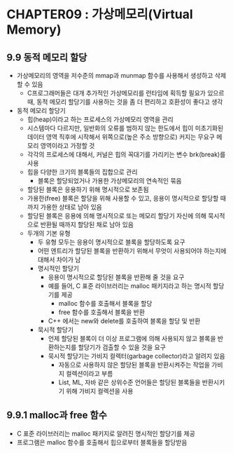 # CHAPTER09 : 가상메모리(Virtual Memory)

## 9.9 동적 메모리 할당
- 가상메모리의 영역을 저수준의 mmap과 munmap 함수를 사용해서 생성하고 삭제할 수 있음
    - C프로그래머들은 대개 추가적인 가상메모리를 런타임에 획득할 필요가 있으르 때, 동적 메모리 할당기를 사용하는 것을 좀 더 편리하고 호환성이 좋다고 생각
- 동적 메모리 할당기
    - 힙(heap)이라고 하는 프로세스의 가상메모리 영역을 관리
    - 시스템마다 다르지만, 일반화의 오류를 범하지 않는 한도에서 힙이 미초기화된 데이터 영역 직후에 시작해서 위쪽으로(높은 주소 방향으로) 커지는 무요구 메모리 영역이라고 가정할 것
    - 각각의 프로세스에 대해서, 커널은 힙의 꼭대기를 가리키는 변수 brk(break)를 사용
    - 힙을 다양한 크기의 블록들의 집합으로 관리
        - 블록은 할당되었거나 가용한 가상메모리의 연속적인 묶음
    - 할당된 블록은 응용하기 위해 명시적으로 보존됨
    - 가용한(free) 블록은 할당을 위해 사용할 수 있고, 응용이 명시적으로 할당할 때까지 가용한 상태로 남아 있음
    - 할당된 블록은 응용에 의해 명시적으로 또는 메모리 할당기 자신에 의해 묵시적으로 반환될 때까지 할당된 채로 남아 있음
    - 두개의 기본 유형
        - 두 유형 모두는 응용이 명시적으로 블록을 할당하도록 요구
        - 어떤 엔트리가 할당된 블록을 반환하기 위해서 무엇이 사용되어야 하는지에 대해서 차이가 남
        - 명시적인 할당기
            - 응용이 명시적으로 할당된 블록을 반환해 줄 것을 요구
            - 예를 들어, C 표준 라이브러리는 malloc 패키지라고 하는 명시적 할당기를 제공
                - malloc 함수를 호출해서 블록을 할당
                - free 함수를 호출해서 블록을 반환
            - C++ 에서는 new와 delete를 호출하여 블록을 할당 및 반환
        - 묵시적 할당기
            - 언제 할당된 블록이 더 이상 프로그램에 의해 사용되지 않고 블록을 반환하는지를 할당기가 검출할 수 있을 것을 요구
            - 묵시적 할당기는 가비지 컬렉터(garbage collector)라고 알려지 있음
                - 자동으로 사용하지 않은 할당된 블록을 반환시켜주는 작업을 가비지 컬렉션이라고 부름
                - List, ML, 자바 같은 상위수준 언어들은 할당된 블록들을 반환시키기 위해 가비지 컬렉션을 사용

## 9.9.1 malloc과 free 함수
- C 표준 라이브러리는 malloc 패키지로 알려진 명시적인 할당기를 제공
- 프로그램은 malloc 함수를 호출해서 힙으로부터 블록들을 할당받음
